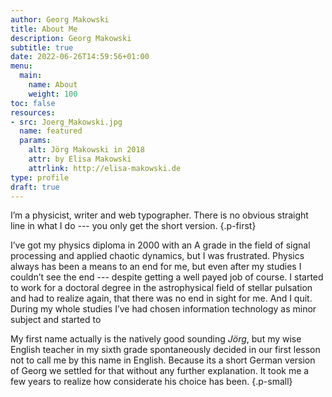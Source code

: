 ```yaml
---
author: Georg Makowski
title: About Me
description: Georg Makowski
subtitle: true
date: 2022-06-26T14:59:56+01:00
menu:
  main: 
    name: About
    weight: 100
toc: false
resources:
- src: Joerg_Makowski.jpg
  name: featured
  params:
    alt: Jörg Makowski in 2018
    attr: by Elisa Makowski
    attrlink: http://elisa-makowski.de
type: profile
draft: true
---
```


I’m a physicist, writer and web typographer. There is no obvious straight line in what I do --- you only get the short version.
{.p-first} <!--more-->

I’ve got my physics diploma in 2000 with an A grade in the field of signal processing and applied chaotic dynamics, but I was frustrated. Physics always has been a means to an end for me, but even after my studies I couldn’t see the end --- despite getting a well payed job of course. I started to work for a doctoral degree in the astrophysical field of stellar pulsation and had to realize again, that there was no end in sight for me. And I quit. During my whole studies I’ve had chosen information technology as minor subject and started to  

My first name actually is the natively good sounding _Jörg_, but my wise English teacher in my sixth grade spontaneously decided in our first lesson not to call me by this name in English. Because its a short German version of Georg we settled for that without any further explanation. It took me a few years to realize how considerate his choice has been.
{.p-small}
